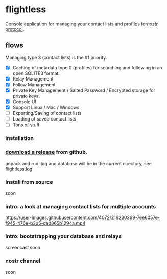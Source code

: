 



flightless
====

Console application for managing your contact lists and profiles for[*nostr* protocol](https://github.com/nostr-protocol).

## flows

Managing type 3 (contact lists) is the #1 priority.  

- [x] Caching of metadata type 0 (profiles) for searching and following in an open SQLITE3 format.
- [x] Relay Management
- [x] Follow Management
- [x] Private Key Management / Salted Password / Encrypted storage for private keys.
- [x] Console UI
- [x] Support Linux / Mac / Windows
- [ ] Exporting/Saving of contact lists
- [ ] Loading of saved contact lists
- [ ] Tons of stuff

### installation

### [download a release](https://github.com/jeremyd/flightless/releases) from github.
unpack and run.
log and database will be in the current directory, see flightless.log

### install from source
soon

### intro: a look at managing contact lists for multiple accounts


https://user-images.githubusercontent.com/4072/216230369-7ee6057e-f945-476e-b3d5-dad865b1294a.mp4




### intro: bootstrapping your database and relays
screencast soon

### nostr channel
soon
